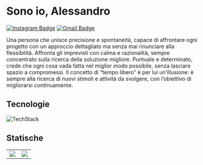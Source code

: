 # Sono io, Alessandro
[![Instagram Badge](https://img.shields.io/badge/-@alessandro.masone-blue?style=flat&logo=instagram&logoColor=white&link=https://instagram.com/alessandro.masone/)](https://instagram.com/alessandro.masone)
[![Gmail Badge](https://img.shields.io/badge/-alessandro@masone.cloud-c14438?style=flat&logo=Gmail&logoColor=white&link=mailto:alessandro@masone.cloud)](mailto:alessandro@masone.cloud)

Una persona che unisce precisione e spontaneità, capace di affrontare ogni progetto con un approccio dettagliato ma senza mai rinunciare alla flessibilità. Affronta gli imprevisti con calma e razionalità, sempre concentrato sulla ricerca della soluzione migliore. Puntuale e determinato, crede che ogni cosa vada fatta nel miglior modo possibile, senza lasciare spazio a compromessi. Il concetto di “tempo libero” è per lui un’illusione: è sempre alla ricerca di nuovi stimoli e attività da svolgere, con l’obiettivo di migliorarsi continuamente.

## Tecnologie
![TechStack](https://skillicons.dev/icons?i=vscode,pycharm,idea,androidstudio,git,latex,java,c,cpp,cs,php,css,mysql,bootstrap,jquery,html,js,docker,bash,phpstorm,wordpress)

## Statische
<table>
  <tr>
    <td>
      <img src="https://github-readme-stats.vercel.app/api?username=alessandromasone&theme=transparent&show_icons=true&hide_border=true&count_private=true">
    </td>
    <td>
      <img src="https://github-readme-streak-stats.herokuapp.com/?user=alessandromasone&theme=transparent&show_icons=true&hide_border=true">
    </td>
  </tr>
</table>


